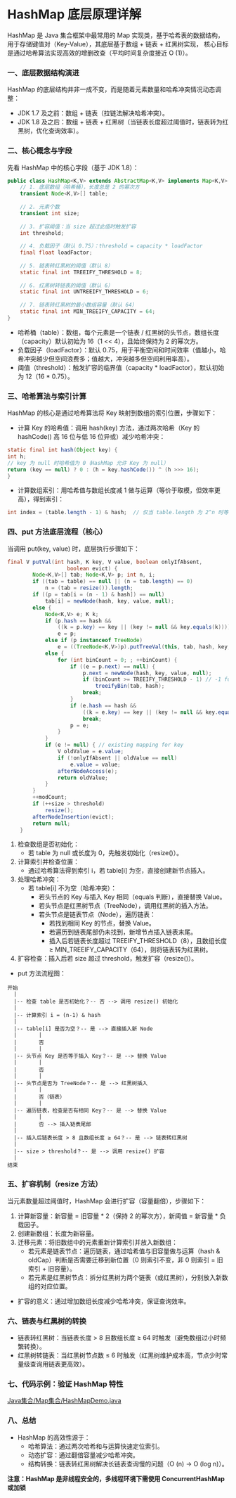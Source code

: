 # HashMap 底层原理详解

HashMap 是 Java 集合框架中最常用的 Map 实现类，基于哈希表的数据结构，用于存储键值对（Key-Value），其底层基于数组 + 链表 + 红黑树实现，
核心目标是通过哈希算法实现高效的增删改查（平均时间复杂度接近 O (1)）。

### 一、底层数据结构演进

HashMap 的底层结构并非一成不变，而是随着元素数量和哈希冲突情况动态调整：
* JDK 1.7 及之前：数组 + 链表（拉链法解决哈希冲突）。
* JDK 1.8 及之后：数组 + 链表 + 红黑树（当链表长度超过阈值时，链表转为红黑树，优化查询效率）。

### 二、核心概念与字段

先看 HashMap 中的核心字段（基于 JDK 1.8）：
```java
public class HashMap<K,V> extends AbstractMap<K,V> implements Map<K,V>, Cloneable, Serializable {
    // 1. 底层数组（哈希桶），长度总是 2 的幂次方
    transient Node<K,V>[] table;
    
    // 2. 元素个数
    transient int size;
    
    // 3. 扩容阈值：当 size 超过此值时触发扩容
    int threshold;
    
    // 4. 负载因子（默认 0.75）：threshold = capacity * loadFactor
    final float loadFactor;
    
    // 5. 链表转红黑树的阈值（默认 8）
    static final int TREEIFY_THRESHOLD = 8;
    
    // 6. 红黑树转链表的阈值（默认 6）
    static final int UNTREEIFY_THRESHOLD = 6;
    
    // 7. 链表转红黑树的最小数组容量（默认 64）
    static final int MIN_TREEIFY_CAPACITY = 64;
}
```
* 哈希桶（table）：数组，每个元素是一个链表 / 红黑树的头节点，数组长度（capacity）默认初始为 16（1 << 4），且始终保持为 2 的幂次方。
* 负载因子（loadFactor）：默认 0.75，用于平衡空间和时间效率（值越小，哈希冲突越少但空间浪费多；值越大，冲突越多但空间利用率高）。
* 阈值（threshold）：触发扩容的临界值（capacity * loadFactor），默认初始为 12（16 * 0.75）。

### 三、哈希算法与索引计算

HashMap 的核心是通过哈希算法将 Key 映射到数组的索引位置，步骤如下：
* 计算 Key 的哈希值：调用 hash(key) 方法，通过两次哈希（Key 的 hashCode() 高 16 位与低 16 位异或）减少哈希冲突：
```java
static final int hash(Object key) {
int h;
// key 为 null 时哈希值为 0（HashMap 允许 Key 为 null）
return (key == null) ? 0 : (h = key.hashCode()) ^ (h >>> 16);
}
```
* 计算数组索引：用哈希值与数组长度减 1 做与运算（等价于取模，但效率更高），得到索引：
```java
int index = (table.length - 1) & hash;  // 仅当 table.length 为 2^n 时等价于 hash % table.length
```

### 四、put 方法底层流程（核心）

当调用 put(key, value) 时，底层执行步骤如下：
```java
final V putVal(int hash, K key, V value, boolean onlyIfAbsent,
                   boolean evict) {
        Node<K,V>[] tab; Node<K,V> p; int n, i;
        if ((tab = table) == null || (n = tab.length) == 0)
            n = (tab = resize()).length;
        if ((p = tab[i = (n - 1) & hash]) == null)
            tab[i] = newNode(hash, key, value, null);
        else {
            Node<K,V> e; K k;
            if (p.hash == hash &&
                ((k = p.key) == key || (key != null && key.equals(k))))
                e = p;
            else if (p instanceof TreeNode)
                e = ((TreeNode<K,V>)p).putTreeVal(this, tab, hash, key, value);
            else {
                for (int binCount = 0; ; ++binCount) {
                    if ((e = p.next) == null) {
                        p.next = newNode(hash, key, value, null);
                        if (binCount >= TREEIFY_THRESHOLD - 1) // -1 for 1st
                            treeifyBin(tab, hash);
                        break;
                    }
                    if (e.hash == hash &&
                        ((k = e.key) == key || (key != null && key.equals(k))))
                        break;
                    p = e;
                }
            }
            if (e != null) { // existing mapping for key
                V oldValue = e.value;
                if (!onlyIfAbsent || oldValue == null)
                    e.value = value;
                afterNodeAccess(e);
                return oldValue;
            }
        }
        ++modCount;
        if (++size > threshold)
            resize();
        afterNodeInsertion(evict);
        return null;
    }
```
1. 检查数组是否初始化：
   * 若 table 为 null 或长度为 0，先触发初始化（resize()）。
2. 计算索引并检查位置：
   * 通过哈希算法得到索引 i，若 table[i] 为空，直接创建新节点插入。
4. 处理哈希冲突：
   * 若 table[i] 不为空（哈希冲突）：
     * 若头节点的 Key 与插入 Key 相同（equals 判断），直接替换 Value。
     * 若头节点是红黑树节点（TreeNode），调用红黑树的插入方法。
     * 若头节点是链表节点（Node），遍历链表：
       * 若找到相同 Key 的节点，替换 Value。
       * 若遍历到链表尾部仍未找到，新增节点插入链表末尾。
       * 插入后若链表长度超过 TREEIFY_THRESHOLD（8），且数组长度 ≥ MIN_TREEIFY_CAPACITY（64），则将链表转为红黑树。
5. 扩容检查：插入后若 size 超过 threshold，触发扩容（resize()）。
* put 方法流程图：
```
开始
  |
  |-- 检查 table 是否初始化？-- 否 --> 调用 resize() 初始化
  |
  |-- 计算索引 i = (n-1) & hash
  |
  |-- table[i] 是否为空？-- 是 --> 直接插入新 Node
  |       |
  |       否
  |       |
  |-- 头节点 Key 是否等于插入 Key？-- 是 --> 替换 Value
  |       |
  |       否
  |       |
  |-- 头节点是否为 TreeNode？-- 是 --> 红黑树插入
  |       |
  |       否（链表）
  |       |
  |-- 遍历链表，检查是否有相同 Key？-- 是 --> 替换 Value
  |       |
  |       否 --> 插入链表尾部
  |
  |-- 插入后链表长度 > 8 且数组长度 ≥ 64？-- 是 --> 链表转红黑树
  |
  |-- size > threshold？-- 是 --> 调用 resize() 扩容
  |
结束
```

### 五、扩容机制（resize 方法）

当元素数量超过阈值时，HashMap 会进行扩容（容量翻倍），步骤如下：
1. 计算新容量：新容量 = 旧容量 * 2（保持 2 的幂次方），新阈值 = 新容量 * 负载因子。
2. 创建新数组：长度为新容量。
3. 迁移元素：将旧数组中的元素重新计算索引并放入新数组：
   * 若元素是链表节点：遍历链表，通过哈希值与旧容量做与运算（hash & oldCap）判断是否需要迁移到新位置（0 则索引不变，非 0 则索引 = 旧索引 + 旧容量）。
   * 若元素是红黑树节点：拆分红黑树为两个链表（或红黑树），分别放入新数组的对应位置。
* 扩容的意义：通过增加数组长度减少哈希冲突，保证查询效率。

### 六、链表与红黑树的转换

* 链表转红黑树：当链表长度 > 8 且数组长度 ≥ 64 时触发（避免数组过小时频繁转换）。
* 红黑树转链表：当红黑树节点数 ≤ 6 时触发（红黑树维护成本高，节点少时常量级查询用链表更高效）。

### 七、代码示例：验证 HashMap 特性
[Java集合/Map集合/HashMapDemo.java](https://github.com/LiChaoaixuexi/my-JavaStudy/blob/master/src/Java%E9%9B%86%E5%90%88/Map%E9%9B%86%E5%90%88/HashMap/HashMapDemo.java)

### 八、总结

* HashMap 的高效性源于：
  * 哈希算法：通过两次哈希和与运算快速定位索引。
  * 动态扩容：通过翻倍容量减少哈希冲突。
  * 结构转换：链表转红黑树解决长链表查询慢的问题（O (n) → O (log n)）。
  
**注意：HashMap 是非线程安全的，多线程环境下需使用 ConcurrentHashMap 或加锁**